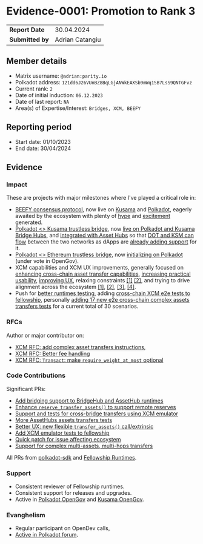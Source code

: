 # Evidence-0001: Promotion to Rank 3

|                 |                 |
| --------------- |-----------------|
| **Report Date** | 30.04.2024      |
| **Submitted by**| Adrian Catangiu |

## Member details

- Matrix username: `@adrian:parity.io`
- Polkadot address: `121dd6J26VUnBZ8BqLGjANWkEAXSb9mWq1SB7LsS9QNTGFvz`
- Current rank: `2`
- Date of initial induction: `06.12.2023`
- Date of last report: `NA`
- Area(s) of Expertise/Interest: `Bridges, XCM, BEEFY`

## Reporting period

- Start date: 01/10/2023
- End date: 30/04/2024

## Evidence

### Impact

These are projects with major milestones where I've played a critical role in:

- [BEEFY consensus protocol](https://github.com/paritytech/polkadot-sdk/blob/master/substrate/client/consensus/beefy/README.md), now live on [Kusama](https://kusama.polkassembly.io/referenda/343) and [Polkadot](https://twitter.com/polkaworld_org/status/1779882346180960406), eagerly awaited by the ecosystem with plenty of [hype](https://www.binance.com/en/square/post/4641270690713) and [excitement](https://polkadotters.medium.com/from-kusama-to-polkadot-beefy-protocol-set-to-standardize-cross-chain-consensus-1e836bce774b) generated.
- [Polkadot <> Kusama trustless bridge](https://github.com/paritytech/polkadot-sdk/tree/master/bridges), now [live on Polkadot and Kusama Bridge Hubs](https://twitter.com/TheDotsMagazine/status/1777351423748870347), and [integrated with Asset Hubs](https://forum.polkadot.network/t/polkadot-kusama-bridge/2971/25) so that [DOT and KSM can flow](https://forum.polkadot.network/t/polkadot-kusama-bridge/2971/31) between the two networks as dApps are [already adding support](https://forum.polkadot.network/t/polkadot-kusama-bridge/2971/40) for it.
- [Polkadot <> Ethereum trustless bridge](https://docs.snowbridge.network/concepts), now [initializing on Polkadot](https://twitter.com/alice_und_bob/status/1783768045669826914) (under vote in OpenGov).
- XCM capabilities and XCM UX improvements, generally focused on [enhancing cross-chain asset transfer capabilities](https://forum.polkadot.network/t/xcm-transfer-reserve-non-reserve-assets-in-a-single-xcm/2808/8), [increasing practical usability](https://github.com/paritytech/polkadot-sdk/pull/3872#issuecomment-2025239096), [improving UX](https://github.com/paritytech/polkadot-sdk/issues/3434#issuecomment-1961353598), relaxing constraints [[1]](https://github.com/polkadot-fellows/runtimes/pull/261) [[2]](https://github.com/polkadot-fellows/runtimes/pull/285), and trying to drive alignment across the ecosystem [[1]](https://forum.polkadot.network/t/managing-sas-on-multiple-reserve-chains-for-same-asset/7538), [[2]](https://forum.polkadot.network/t/asset-hub-brainstorming-session-call-notes-and-discussion-continuation/7260/2), [[3]](https://forum.polkadot.network/t/xcm-asset-registry/1168/3), [[4]](https://forum.polkadot.network/t/sufficiency-on-assethub/7095/23).
- Push for [better runtimes testing](https://github.com/polkadot-fellows/runtimes/issues/171#issuecomment-1935532409), adding [cross-chain XCM e2e tests to fellowship](https://github.com/polkadot-fellows/runtimes/issues/103), personally [adding 17 new e2e cross-chain complex assets transfers tests](https://github.com/paritytech/polkadot-sdk/commits/master/cumulus/parachains/integration-tests/emulated/tests) for a current total of 30 scenarios.

### RFCs

Author or major contributor on:
- [XCM RFC: add complex asset transfers instructions](https://github.com/paritytech/xcm-format/pull/54),
- [XCM RFC: Better fee handling](https://github.com/paritytech/xcm-format/pull/53)
- [XCM RFC: `Transact`: make `require_weight_at_most` optional](https://github.com/paritytech/xcm-format/pull/55)

### Code Contributions

Significant PRs:
- [Add bridging support to BridgeHub and AssetHub runtimes](https://github.com/paritytech/polkadot-sdk/pull/1215)
- [Enhance `reserve_transfer_assets()` to support remote reserves](https://github.com/paritytech/polkadot-sdk/pull/1672)
- [Support and tests for cross-bridge transfers using XCM emulator](https://github.com/paritytech/polkadot-sdk/pull/2251)
- [More AssetHubs assets transfers tests](https://github.com/paritytech/polkadot-sdk/pull/2488)
- [Better UX: new flexible `transfer_assets()` call/extrinsic](https://github.com/paritytech/polkadot-sdk/pull/2388)
- [Add XCM emulator tests to fellowship](https://github.com/polkadot-fellows/runtimes/pull/114)
- [Quick patch for issue affecting ecosystem](https://github.com/paritytech/polkadot-sdk/pull/3142)
- [Support for complex multi-assets, multi-hops transfers](https://github.com/paritytech/polkadot-sdk/pull/3695)

All PRs from [polkadot-sdk](https://github.com/paritytech/polkadot-sdk/pulls?q=is%3Apr+author%3Aacatangiu+is%3Aclosed) and [Fellowship Runtimes](https://github.com/polkadot-fellows/runtimes/pulls?q=is%3Apr+is%3Aclosed+author%3Aacatangiu).

### Support
- Consistent reviewer of Fellowship runtimes.
- Consistent support for releases and upgrades.
- Active in [Polkadot OpenGov](https://polkadot.polkassembly.io/user/kata) and [Kusama OpenGov](https://kusama.polkassembly.io/user/kata).

### Evanghelism
- Regular participant on OpenDev calls,
- [Active in Polkadot forum](https://forum.polkadot.network/u/acatangiu/activity).
